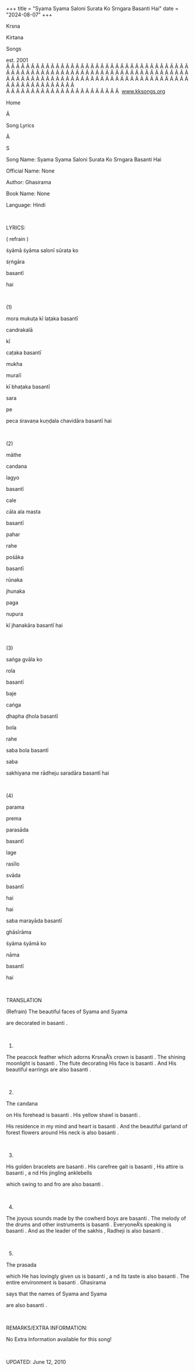 +++ 
title = "Syama Syama Saloni Surata Ko Srngara Basanti Hai"
date = "2024-08-07"
+++

Krsna
 
Kirtana
 
Songs

est. 2001
Â Â Â Â Â Â Â Â Â Â Â Â Â Â Â Â Â Â Â Â Â Â Â Â Â Â Â Â Â Â Â Â Â Â Â Â Â Â Â Â Â Â Â Â Â Â Â Â Â Â Â Â Â Â Â Â Â Â Â Â Â Â Â Â Â Â Â Â Â Â Â Â Â Â Â Â Â Â Â Â Â Â Â Â Â Â Â Â Â Â Â Â Â Â Â Â Â Â Â Â Â Â Â Â Â Â Â Â Â Â Â Â Â Â Â Â Â Â Â Â Â Â Â Â Â  
Â Â Â Â Â Â Â Â Â Â Â Â Â Â Â Â Â Â Â Â Â Â Â  
www.kksongs.org








Home
 
Ã 
 
Song Lyrics
 
Ã 
 
S




Song
Name: 
Syama Syama Saloni Surata Ko Srngara Basanti Hai


Official Name: None


Author: 
Ghasirama


Book Name: None


Language: 
Hindi




 


LYRICS:


(
refrain
)


śyāmā śyāma salonī sūrata 
ko
 
śṛńgāra
 
basantī
 
hai


 


(1)


mora
 mukuṭa
kī laṭaka basantī


candrakalā
 
kī
 
caṭaka
 basantī


mukha
 
muralī
 
kī
 bhaṭaka
basantī


sara
 
pe
 
peca
 śravaṇa
kuṇḍala chavidāra basantī 
hai


 


(2)


māthe
 
candana
 
lagyo
 
basantī


cale
 
cāla
 ala 
masta
 
basantī


pahar
 
rahe
 
pośāka
 
basantī


rūnaka
 
jhunaka
 
paga
 
nupura

kī jhanakāra basantī 
hai


 


(3)


sańga
 gvāla 
ko
 
rola
 
basantī


baje
 
cańga
 
ḍhapha
 ḍhola
basantī


bola
 
rahe
 
saba
 bola basantī


saba
 
sakhiyana
 me rādheju saradāra basantī 
hai


 


(4)


parama
 
prema
 
parasāda
 
basantī


lage
 
rasīlo
 
svāda

basantī


hai
 
hai
 
saba
 marayāda
basantī


ghāsīrāma

śyāma śyāmā 
ko
 
nāma
 
basantī
 
hai


 


TRANSLATION


(Refrain)
The beautiful faces of 
Syama
 and 
Syama

are decorated in 
basanti
.


 


1)
The peacock feather which adorns 
KrsnaÂ’s
 crown is 
basanti
.
 The shining moonlight is 
basanti
. 
The flute decorating His face is 
basanti
. 
And His beautiful earrings are also 
basanti
.


 


2) 
The 
candana
 
on His forehead is 
basanti
. 
His yellow shawl is 
basanti
.


His
residence in my mind and heart is 
basanti
. 
And the beautiful garland of forest
flowers around His neck is also 
basanti
.


 


3) 
His golden bracelets are 
basanti
. 
His carefree gait is 
basanti
,
His attire is 
basanti
, a
nd His jingling 
anklebells

which swing to and fro are also 
basanti
.


 


4)
The joyous sounds made by the cowherd boys are 
basanti
. 
The melody of the drums and other
instruments is 
basanti
. 
EveryoneÂ’s speaking is 
basanti
. 
And as the leader of the 
sakhis
, 
Radheji
 is also 
basanti
.


 


5) 
The 
prasada
 
which He has lovingly given us is 
basanti
, a
nd its taste is also 
basanti
. 
The entire environment is 
basanti
. 
Ghasirama

says that the names of 
Syama
 and 
Syama

are also 
basanti
.


 


REMARKS/EXTRA INFORMATION:


No Extra Information available for this song!


 


UPDATED:
 June 12, 2010